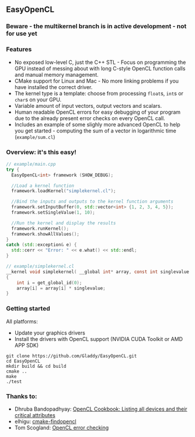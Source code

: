 ## EasyOpenCL
### Beware - the multikernel branch is in active development - not for use yet

### Features
* No exposed low-level C, just the C++ STL - Focus on programming the GPU instead of messing about with long C-style OpenCL function calls and manual memory management.
* CMake support for Linux and Mac - No more linking problems if you have installed the correct driver.
* The kernel type is a template: choose from processing `float`s, `int`s or `char`s on your GPU.
* Variable amount of input vectors, output vectors and scalars.
* Human readable OpenCL errors for easy debugging of your program due to the already present error checks on every OpenCL call.
* Includes an example of some slighly more advanced OpenCL to help you get started - computing the sum of a vector in logarithmic time (`example/sum.cl`)

### Overview: it's this easy!
```cpp
// example/main.cpp
try {
  EasyOpenCL<int> framework (SHOW_DEBUG);

  //Load a kernel function
  framework.loadKernel("simplekernel.cl");

  //Bind the inputs and outputs to the kernel function arguments
  framework.setInputBuffer(0, std::vector<int> {1, 2, 3, 4, 5});
  framework.setSingleValue(1, 10);

  //Run the kernel and display the results
  framework.runKernel();
  framework.showAllValues();
}
catch (std::exception& e) {
  std::cerr << "Error: " << e.what() << std::endl;
}
```

```c
// example/simplekernel.cl
__kernel void simplekernel(	__global int* array, const int singlevalue )
{
	int i = get_global_id(0);
	array[i] = array[i] * singlevalue;
}
```

### Getting started
All platforms:
* Update your graphics drivers
* Install the drivers with OpenCL support (NVIDIA CUDA Toolkit or AMD APP SDK)

```
git clone https://github.com/Gladdy/EasyOpenCL.git
cd EasyOpenCL
mkdir build && cd build
cmake ..
make
./test
```

### Thanks to:
* Dhruba Bandopadhyay: [OpenCL Cookbook: Listing all devices and their critical attributes](http://dhruba.name/2012/08/14/opencl-cookbook-listing-all-devices-and-their-critical-attributes/)
* elhigu: [cmake-findopencl](https://github.com/elhigu/cmake-findopencl)
* Tom Scogland: [OpenCL error checking](http://tom.scogland.com/blog/2013/03/29/opencl-errors/)
